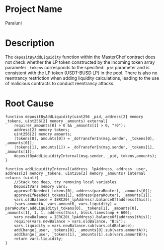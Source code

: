 # Project Name
Paraluni

# Description
The `depositByAddLiquidity` function within the MasterChef contract does not check whether the LP token constructed by the incoming token array parameter `_tokens` corresponds to the specified `_pid` parameter and is consistent with the LP token (USDT-BUSD LP) in the pool. There is also no reentrancy restriction when adding liquidity calculations, leading to the use of malicious contracts to conduct reentrancy attacks.

# Root Cause
```solidity
function depositByAddLiquidity(uint256 _pid, address[2] memory _tokens, uint256[2] memory _amounts) external{
    require(_amounts[0] > 0 && _amounts[1] > 0, "!0");
    address[2] memory tokens;
    uint256[2] memory amounts;
    (tokens[0], amounts[0]) = _doTransferIn(msg.sender, _tokens[0], _amounts[0]);
    (tokens[1], amounts[1]) = _doTransferIn(msg.sender, _tokens[1], _amounts[1]);
    depositByAddLiquidityInternal(msg.sender, _pid, tokens,amounts);
}

function addLiquidityInternal(address _lpAddress, address _user, address[2] memory _tokens, uint256[2] memory _amounts) internal returns (uint){
    //Stack too deep, try removing local variables
    DepositVars memory vars;
    approveIfNeeded(_tokens[0], address(paraRouter), _amounts[0]);
    approveIfNeeded(_tokens[1], address(paraRouter), _amounts[1]);
    vars.oldBalance = IERC20(_lpAddress).balanceOf(address(this));
    (vars.amountA, vars.amountB, vars.liquidity) = paraRouter.addLiquidity(_tokens[0], _tokens[1], _amounts[0], _amounts[1], 1, 1, address(this), block.timestamp + 600);
    vars.newBalance = IERC20(_lpAddress).balanceOf(address(this));
    require(vars.newBalance > vars.oldBalance, "B:E");
    vars.liquidity = vars.newBalance.sub(vars.oldBalance);
    addChange(_user, _tokens[0], _amounts[0].sub(vars.amountA));
    addChange(_user, _tokens[1], _amounts[1].sub(vars.amountB));
    return vars.liquidity;
}